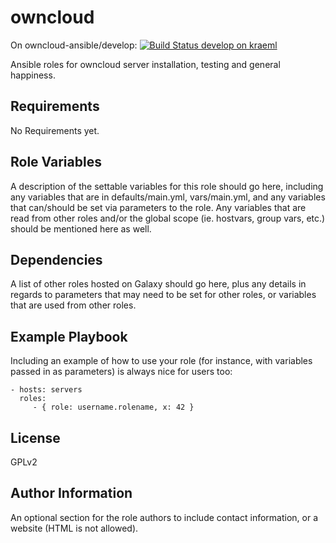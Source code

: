 owncloud
=========

On owncloud-ansible/develop: [![Build Status develop on kraeml](https://travis-ci.org/owncloud-ansible/ansible-role-owncloud.svg?branch=develop)](https://travis-ci.org/owncloud-ansible/ansible-role-owncloud.svg?branch=develop)

Ansible roles for owncloud server installation, testing and general happiness.

Requirements
------------

No Requirements yet.

Role Variables
--------------

A description of the settable variables for this role should go here, including any variables that are in defaults/main.yml, vars/main.yml, and any variables that can/should be set via parameters to the role. Any variables that are read from other roles and/or the global scope (ie. hostvars, group vars, etc.) should be mentioned here as well.

Dependencies
------------

A list of other roles hosted on Galaxy should go here, plus any details in regards to parameters that may need to be set for other roles, or variables that are used from other roles.

Example Playbook
----------------

Including an example of how to use your role (for instance, with variables passed in as parameters) is always nice for users too:

    - hosts: servers
      roles:
         - { role: username.rolename, x: 42 }

License
-------

GPLv2

Author Information
------------------

An optional section for the role authors to include contact information, or a website (HTML is not allowed).
